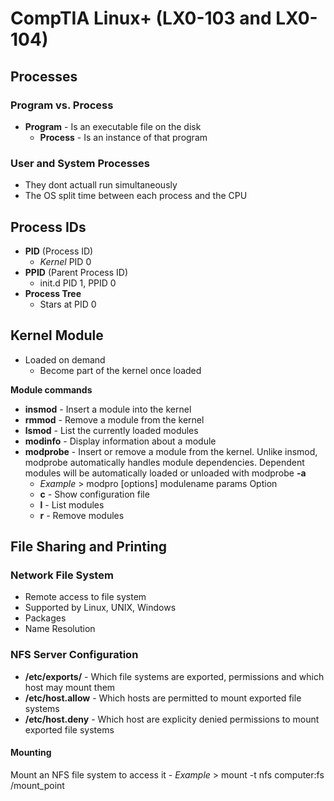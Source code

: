 # CompTIA Linux+ (LX0-103 and LX0-104) 

## Processes

### Program vs. Process
- **Program** - Is an executable file on the disk
    - **Process** - Is an instance of that program

### User and System Processes
- They dont actuall run simultaneously
- The OS split time between each process and the CPU

## Process IDs

- **PID** (Process ID)
    - *Kernel* PID 0
- **PPID** (Parent Process ID)
    - init.d PID 1, PPID 0 
- **Process Tree**
    - Stars at PID 0

## Kernel Module
- Loaded on demand
    - Become part of the kernel once loaded

**Module commands**
- **insmod** - Insert a module into the kernel
- **rmmod** - Remove a module from the kernel
- **lsmod** - List the currently loaded modules
- **modinfo** - Display information about a module
- **modprobe** - Insert or remove a module from the kernel. Unlike insmod, modprobe automatically handles module dependencies. Dependent modules will be automatically loaded or unloaded with modprobe **-a**
    - *Example* > modpro [options] modulename params
    Option
    - **c** - Show configuration file
    - **l** - List modules
    - **r** - Remove modules

## File Sharing and Printing

### Network File System
- Remote access to file system
- Supported by Linux, UNIX, Windows
- Packages
- Name Resolution

### NFS Server Configuration
- **/etc/exports/** - Which file systems are exported, permissions and which host may mount them
- **/etc/host.allow** - Which hosts are permitted to mount exported file systems
- **/etc/host.deny** - Which host are explicity denied permissions to mount exported file systems

#### Mounting
Mount an NFS file system to access it
     - *Example* > mount -t nfs computer:fs /mount_point